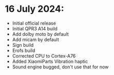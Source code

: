 # 16 July 2024:
- Initial official release
- Initial QPR3 A14 build
- Add dolby moto by default
- Add micam by default
- Sign build
- Erofs build
- Corrected CPU to Cortex-A76
- Added XiaomiParts Vibration haptic
- Sound engine bugged, don't use that for now

